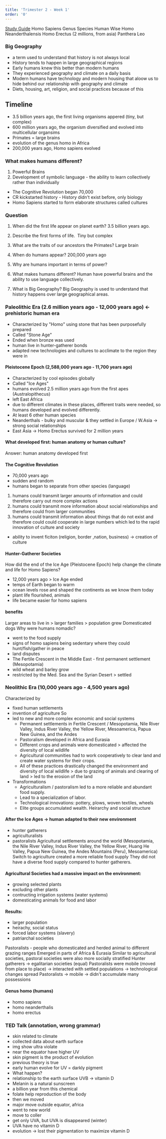 ```yaml
---
title: 'Trimester 2 - Week 1'
order: '0'
---
```

[Study Guide](https://docs.google.com/document/d/1Jd6e9IZ8QGLu6SRLYx6DWQOyHcXlVq7sFyLplXqIODI/edit)
Homo Sapiens
Genus Species
Human Wise
Homo Neanderthalensis
Homo Erectus (2 millions, from asia)
Panthera Leo

### Big Geography 
- a term used to understand that history is not always local
- History tends to happen in large geographical regions
- Early humans knew this better than modern humans
- They experienced geography and climate on a daily basis
- Modern humans have technology and modern housing that aloow us to hide behind our relationship with geography and climate
- Diets, housing, art, religion, and social practices because of this

## Timeline

- 3.5 billion years ago, the first living organisms appered (tiny, but complex)
- 600 million years ago, the organism diversified and evolved into multicellular organsims
- Primates = large brains
- evolution of the genus homo in Africa
- 200,000 years ago, Homo sapiens evolved
  
### What makes humans different?
1. Powerful Brains
2. Development of symbolic language - the ability to learn collectively rather than individually

- The Cognitive Revolution began 70,000
- CR kickstarted history - History didn't exist before, only biology
- Homo Sapiens started to form elaborate structures called cultures


### Question
1. When did the first life appear on planet earth? 
3.5 billion years ago.
2. Describe the first forms of life. 
Tiny but complex
3. What are the traits of our ancestors the Primates?
Large brain
4. When do humans appear?
200,000 years ago
5. Why are humans important in terms of power?

6. What makes humans different?
Human have powerful brains and the ability to use language collectively.
7. What is Big Geography?
Big Geography is used to understand that history happens over large geographical areas.

### Paleolithic Era (2.6 million years ago - 12,000 years ago) $\leftarrow$ prehistoric human era
- Characterized by "Homo" using stone that has been purposefully prepared
- Called "Stone Age"
- Ended when bronze was used
- human live in hunter-gatherer bonds
- adapted new technologies and cultures to acclimate to the region they were in

#### Pleistocene Epoch (2,588,000 years ago - 11,700 years ago)
- Characterized by cool episodes globally
- Called "Ice Ages"
- humans evolved 2.5 million years ago from the first apes (Australopithecus)
- left East Africa 
- due to different climates in these places, different traits were needed, so humans developed and evolved differently. 
- At least 6 other human species 
- Neanderthals - bulky and muscular & they settled in Europe / W.Asia $\rightarrow$ strong social relationships
- East Asia $\rightarrow$ Homo Erectus survived for 2 million years
#### What developed first: human anatomy or human culture? 
Answer: human anatomy developed first
#### The Cognitive Revolution
- 70,000 years ago
- sudden and random
- humans began to separate from other species (language)
1. humans could transmit larger amounts of information and could therefore carry out more complex actions
2. humans could transmit more information about social relationships and therefore could from larger communities
3. humans could transmit information about things that do not exist and therefore could could cooperate in large numbers which led to the rapid innovation of culture and society 
- ability to invent ficiton (religion, border ,nation, business) $\rightarrow$ creation of culture

#### Hunter-Gatherer Societies
How did the end of the Ice Age (Pleistocene Epoch) help change the climate and life for Homo Sapiens?
- 12,000 years ago > Ice Age ended
- temps of Earth began to warm
- ocean levels rose and shaped the continents as we know them today
- plant life flourished, animals
- life became easier for homo sapiens

#### benefits
Larger areas to live in > larger families > population grew
Domesticated dogs
Why were humans nomadic?
- went to the food supply
- signs of homo sapiens being sedentary where they could hunt/fish/gather in peace
- land disputes
- The Fertile Crescent in the Middle East - first permanent settlement (Mesopotamia)
- wild wheat and barley grow
- restricted by the Med. Sea and the Syrian Desert > settled

### Neolithic Era (10,000 years ago - 4,500 years ago)
Characterized by 
- fixed human settlements
- invention of agriculture
So
- led to new and more complex economic and social systems
  - Permanent settlements in Fertile Crescent / Mesopotamia, Nile River Valley, Indus River Valley, the Yellow River, Mesoamerica, Papua New Guinea, and the Andes
  - Pastoralism developed in Africa and Eurasia
  - Different crops and animals were domesticated > affected the diversity of local wildlife
  - Agricultural communities had to work cooperatively to clear land and create water systems for their crops. 
  - All of these practices drastically changed the environment and diversity of local wildlife > due to grazing of animals and clearing of land > led to the erosion of the land
- Transformations
  - Agriculturalism / pastoralism led to a more reliable and abundant food supply. 
  - Lead to a specialization of labor.
  - Technological innovations: pottery, plows, woven textiles, wheels
  - Elite groups accumulated wealth. Heirarchy and social structure

#### After the Ice Ages $\rightarrow$ human adapted to their new environment
- hunter gatherers
- agriculturalists
- pastoralists
Agricultural settlements around the world (Mesopotamia, the Nile River Valley, Indus River Valley, the Yellow River, Huang He Valley, Papua New Guinea, the Andes Mountains (Peru), Mesoamerica)
Switch to agriculture created a more reliable food supply
They did not have a diverse food supply compared to hunter gatherers.
#### Agricultural Societies had a massive impact on the environment:
- growing selected plants
- excluding other plants
- contructing irrigation systems (water systems)
- domesticating animals for food and labor
#### Results:
- larger population
- heirachy, social status
- forced labor systems (slavery)
- patriarchal societies

Pastoralists - people who domesticated and herded animal to different grazing ranges
Emerged in parts of Africa & Eurasia
Similar to agricultural societies, pastoral societies were also more socially stratified
Hunter gatherers $\rightarrow$ egalitarian societies (equal)
Pastoralists were mobile (moved from place to place) $\rightarrow$ interacted with settled populations $\rightarrow$ technological changes spread
Pastoralists $\rightarrow$ mobile $\rightarrow$ didn't accumulate many possessions

#### Genus homo (humans)
- homo sapiens
- homo neanderthalis
- homo erectus

### TED Talk (annotation, wrong grammar)
- skin related to climate
- collected data about earth surface
- img show ultra violate
- near the equator have higher UV
- skin pigment is the product of evolution
- previous theory is true
- early human evolve for UV = darkly pigment
- What happen?
- relationship to the earth surface UVB -> vitamin D
- Melanin is a natural sunscreen
- a billion year from this chemical
- folate help reproduction of the body
- then we moved
- major move outside equator, africa
- went to new world
- move to coller 
- get only UVA, but UVA is disappeared (winter)
- UVA have no vitamin D
- evolution -> lost their pigmentation to maximize vitamin D




